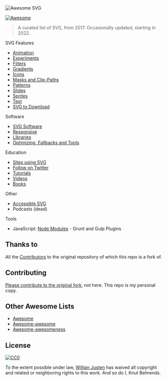 <img src="https://rawgit.com/willianjusten/awesome-svg/master/logo.svg" alt="Awesome SVG">

[![Awesome](https://cdn.rawgit.com/sindresorhus/awesome/d7305f38d29fed78fa85652e3a63e154dd8e8829/media/badge.svg)](https://github.com/sindresorhus/awesome)

> A curated list of SVG, from 2017. Occasionally updated, starting in 2022.
>
  
SVG Features

- [Animation](topics/Animation.md)
- [Experiments](topics/Experiments.md)
- [Filters](topics/Filters.md)
- [Gradients](topics/Gradients.md)
- [Icons](topics/Icons.md)
- [Masks and Clip-Paths](topics/Masks-clips.md)
- [Patterns](topics/Patterns.md)
- [Slides](topics/Slides.md)
- [Sprites](topics/Sprites.md)
- [Text](topics/Text.md)
- [SVG to Download](topics/Downloads.md)

Software

- [SVG Software](topics/Softwares.md)
- [Responsive](topics/Responsive.md)
- [Libraries](topics/Libraries.md)
- [Optimizing, Fallbacks and Tools](topics/Optimization-tools.md)

Education

- [Sites using SVG](topics/Sites-using-svg.md)
- [Follow on Twitter](topics/Follow-twitter.md)
- [Tutorials](topics/Tutorials.md)
- [Videos](topics/Videos.md)
- [Books](topics/Books.md)

Other

- [Accessible SVG](topics/Accessibility.md)
- Podcasts (dead)

Tools

- JavaScript: [Node Modules](topics/Grunt-plugins.md) - Grunt and Gulp Plugins

## Thanks to

All the [Contributors](https://github.com/willianjusten/awesome-svg/graphs/contributors) to the original repository of which this repo is a fork of.

## Contributing

 [Please contribute to the original fork](https://github.com/willianjusten/awesome-svg/blob/master/contributing.md), not here. This repo is my personal copy.

## Other Awesome Lists

- [Awesome](https://github.com/sindresorhus/awesome)
- [Awesome-awesome](https://github.com/emijrp/awesome-awesome)
- [Awesome-awesomeness](https://github.com/bayandin/awesome-awesomeness)

## License

[![CC0](https://i.creativecommons.org/l/by/4.0/88x31.png)](https://creativecommons.org/licenses/by/4.0/)

To the extent possible under law, [Willian Justen](https://github.com/willianjusten) has waived all copyright and related or neighboring rights to this work. And so do I, Knut Behrends.
